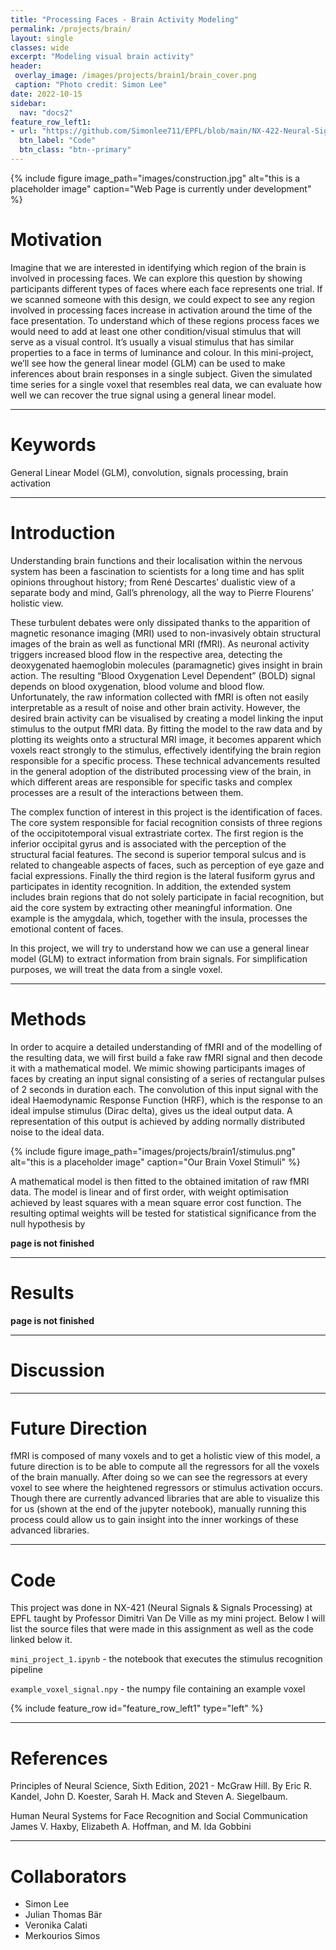 ```yaml
---
title: "Processing Faces - Brain Activity Modeling"
permalink: /projects/brain/
layout: single
classes: wide
excerpt: "Modeling visual brain activity"
header:
 overlay_image: /images/projects/brain1/brain_cover.png
 caption: "Photo credit: Simon Lee"
date: 2022-10-15
sidebar:
  nav: "docs2"
feature_row_left1:
- url: "https://github.com/Simonlee711/EPFL/blob/main/NX-422-Neural-Signals-Procesing/MiniProject_1/mini_project_1.ipynb"
  btn_label: "Code"
  btn_class: "btn--primary" 
---
```


{% include figure image_path="images/construction.jpg" alt="this is a placeholder image" caption="Web Page is currently under development" %}

# Motivation

Imagine that we are interested in identifying which region of the brain is involved in processing faces. We can explore this question by showing participants different types of faces where each face represents one trial. If we scanned someone with this design, we could expect to see any region involved in processing faces increase in activation around the time of the face presentation. To understand which of these regions process faces we would need to add at least one other condition/visual stimulus that will serve as a visual control. It’s usually a visual stimulus that has similar properties to a face in terms of luminance and colour. In this mini-project, we’ll see how the general linear model (GLM) can be used to make inferences about brain responses in a single subject. Given the simulated time series for a single voxel that resembles real data, we can evaluate how well we can recover the true signal using a general linear model.

---

# Keywords

General Linear Model (GLM), convolution, signals processing, brain activation 

---

# Introduction

Understanding brain functions and their localisation within the nervous system has been a fascination to scientists for a long time and has split opinions throughout history; from René Descartes’ dualistic view of a separate body and mind, Gall’s phrenology, all the way to Pierre Flourens’ holistic view. 

These turbulent debates were only dissipated thanks to the apparition of magnetic resonance imaging (MRI) used to non-invasively obtain structural images of the brain as well as functional MRI (fMRI). As neuronal activity triggers increased blood flow in the respective area, detecting the deoxygenated haemoglobin molecules (paramagnetic) gives insight in brain action. The resulting “Blood Oxygenation Level Dependent” (BOLD) signal depends on blood oxygenation, blood volume and blood flow. Unfortunately, the raw information collected with fMRI is often not easily interpretable as a result of noise and other brain activity. However, the desired brain activity can be visualised by creating a model linking the input stimulus to the output fMRI data. By fitting the model to the raw data and by plotting its weights onto a structural MRI image, it becomes apparent which voxels react strongly to the stimulus, effectively identifying the brain region responsible for a specific process. These technical advancements resulted in the general adoption of the distributed processing view of the brain, in which different areas are responsible for specific tasks and complex processes are a result of the interactions between them. 

The complex function of interest in this project is the identification of faces. The core system responsible for facial recognition consists of three regions of the occipitotemporal visual extrastriate cortex. The first region is the inferior occipital gyrus and is associated with the perception of the structural facial features. The second is superior temporal sulcus and is related to changeable aspects of faces, such as perception of eye gaze and facial expressions. Finally the third region is the lateral fusiform gyrus and participates in identity recognition. In addition, the extended system includes brain regions that do not solely participate in facial recognition, but aid the core system by extracting other meaningful information. One example is the amygdala, which, together with the insula, processes the emotional content of faces.

In this project, we will try to understand how we can use a general linear model (GLM) to extract information from brain signals. For simplification purposes, we will treat the data from a single voxel. 

---

# Methods

In order to acquire a detailed understanding of fMRI and of the modelling of the resulting data, we will first build a fake raw fMRI signal and then decode it with a mathematical model.
We mimic showing participants images of faces by creating an input signal consisting of a series of rectangular pulses of 2 seconds in duration each. The convolution of this input signal with the ideal Haemodynamic Response Function (HRF), which is the response to an ideal impulse stimulus (Dirac delta), gives us the ideal output data. A representation of this output is achieved by adding normally distributed noise to the ideal data.

{% include figure image_path="images/projects/brain1/stimulus.png" alt="this is a placeholder image" caption="Our Brain Voxel Stimuli" %}

A mathematical model is then fitted to the obtained imitation of raw fMRI data. The model is linear and of first order, with weight optimisation achieved by least squares with a mean square error cost function. The resulting optimal weights will be tested for statistical significance from the null hypothesis by

**page is not finished**

---

# Results

**page is not finished**

---

# Discussion

---

# Future Direction

fMRI is composed of many voxels and to get a holistic view of this model, a future direction is to be able to compute all the regressors for all the voxels of the brain manually. After doing so we can see the regressors at every voxel to see where the heightened regressors or stimulus activation occurs. Though there are currently advanced libraries that are able to visualize this for us (shown at the end of the jupyter notebook), manually running this process could allow us to gain insight into the inner workings of these advanced libraries.

---

# Code
This project was done in NX-421 (Neural Signals & Signals Processing) at EPFL taught by Professor Dimitri Van De Ville as my mini project. Below I will list the source files that were made in this assignment as well as the code linked below it.

```mini_project_1.ipynb``` - the notebook that executes the stimulus recognition pipeline

```example_voxel_signal.npy``` - the numpy file containing an example voxel

{% include feature_row id="feature_row_left1" type="left" %}

---

# References

Principles of Neural Science, Sixth Edition, 2021 - McGraw Hill. By Eric R. Kandel, John D. Koester, Sarah H. Mack and Steven A. Siegelbaum.

Human Neural Systems for Face Recognition and Social Communication
James V. Haxby, Elizabeth A. Hoffman, and M. Ida Gobbini

---

# Collaborators

- Simon Lee 
- Julian Thomas Bär
- Veronika Calati
- Merkourios Simos
